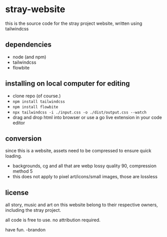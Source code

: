 # stray-website
this is the source code for the stray project website, written using tailwindcss
 
## dependencies
* node (and npm)
* tailwindcss
* flowbite

## installing on local computer for editing
* clone repo (of course.)
* `npm install tailwindcss`
* `npm install flowbite`
* `npx tailwindcss -i ./input.css -o ./dist/output.css --watch`
* drag and drop html into browser or use a go live extension in your code editor

## conversion
since this is a website, assets need to be compressed to ensure quick loading.
* backgrounds, cg and all that are webp lossy quality 90, compression method 5
* this does not apply to pixel art/icons/small images, those are lossless

## license
all story, music and art on this website belong to their respective owners, including the stray project.

all code is free to use. no attribution required.

have fun. -brandon
